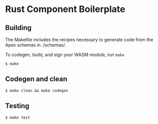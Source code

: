 # Rust Component Boilerplate

## Building

The Makefile includes the recipes necessary to generate code from the Apex schemas in ./schemas/.

To codegen, build, and sign your WASM module, run `make`

```shell
$ make
```

## Codegen and clean

```shell
$ make clean && make codegen
```

## Testing

```shell
$ make test
```
